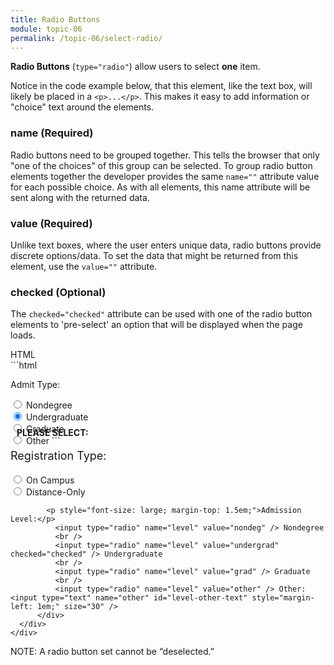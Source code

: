 ```yaml
---
title: Radio Buttons
module: topic-06
permalink: /topic-06/select-radio/
---
```


<div class="divider-heading"></div>

**Radio Buttons** (`type="radio"`) allow users to select **one** item.

Notice in the code example below, that this element, like the text box, will likely be placed in a `<p>...</p>`. This makes it easy to add information or "choice" text around the elements.


### name (Required)

Radio buttons need to be grouped together. This tells the browser that only "one of the choices" of this group can be selected. To group radio button elements together the developer provides the same `name=""` attribute value for each possible choice. As with all elements, this name attribute will be sent along with the returned data.


### value (Required)

Unlike text boxes, where the user enters unique data, radio buttons provide discrete options/data. To set the data that might be returned from this element, use the `value=""` attribute.


### checked (Optional)

The `checked="checked"` attribute can be used with one of the radio button elements to 'pre-select' an option that will be displayed when the page loads.


<div class="code-heading">
  <span class="html">HTML</span>
</div>
```html
<p>Admit Type:</p>
  <input type="radio" name="level" value="nondeg" /> Nondegree
  <br />
  <input type="radio" name="level" value="undergrad" checked /> Undergraduate
  <br />
  <input type="radio" name="level" value="grad" /> Graduate
  <br />
  <input type="radio" name="level" value="other" /> Other
```

<div class="row" style="margin-top: -30px;">
  <div class="col-lg-12">
    <div class="bs-component">
      <div class="panel panel-success">
        <div class="panel-heading">
          <h4 style="text-transform: uppercase; margin: inherit;">
            <i class="fa fa-check-circle" aria-hidden="true" style="margin-right: 10px"></i>
            Please Select:
          </h4>
        </div>
          <div class="panel-body">
            <p style="font-size: large;">Registration Type:</p>
              <input type="radio" name="reg" value="campus" /> On Campus
              <br />
              <input type="radio" name="reg" value="distance" /> Distance-Only

            <p style="font-size: large; margin-top: 1.5em;">Admission Level:</p>
              <input type="radio" name="level" value="nondeg" /> Nondegree
              <br />
              <input type="radio" name="level" value="undergrad" checked="checked" /> Undergraduate
              <br />
              <input type="radio" name="level" value="grad" /> Graduate
              <br />
              <input type="radio" name="level" value="other" /> Other: <input type="text" name="other" id="level-other-text" style="margin-left: 1em;" size="30" />
          </div>
      </div>
    </div>
  </div>
</div>


<span class="label label-info">NOTE:</span> A radio button set cannot be “deselected.”

